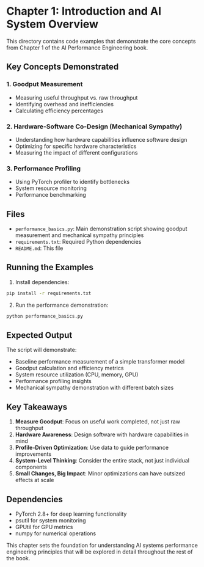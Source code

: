 # Chapter 1: Introduction and AI System Overview

This directory contains code examples that demonstrate the core concepts from Chapter 1 of the AI Performance Engineering book.

## Key Concepts Demonstrated

### 1. Goodput Measurement
- Measuring useful throughput vs. raw throughput
- Identifying overhead and inefficiencies
- Calculating efficiency percentages

### 2. Hardware-Software Co-Design (Mechanical Sympathy)
- Understanding how hardware capabilities influence software design
- Optimizing for specific hardware characteristics
- Measuring the impact of different configurations

### 3. Performance Profiling
- Using PyTorch profiler to identify bottlenecks
- System resource monitoring
- Performance benchmarking

## Files

- `performance_basics.py`: Main demonstration script showing goodput measurement and mechanical sympathy principles
- `requirements.txt`: Required Python dependencies
- `README.md`: This file

## Running the Examples

1. Install dependencies:
```bash
pip install -r requirements.txt
```

2. Run the performance demonstration:
```bash
python performance_basics.py
```

## Expected Output

The script will demonstrate:
- Baseline performance measurement of a simple transformer model
- Goodput calculation and efficiency metrics
- System resource utilization (CPU, memory, GPU)
- Performance profiling insights
- Mechanical sympathy demonstration with different batch sizes

## Key Takeaways

1. **Measure Goodput**: Focus on useful work completed, not just raw throughput
2. **Hardware Awareness**: Design software with hardware capabilities in mind
3. **Profile-Driven Optimization**: Use data to guide performance improvements
4. **System-Level Thinking**: Consider the entire stack, not just individual components
5. **Small Changes, Big Impact**: Minor optimizations can have outsized effects at scale

## Dependencies

- PyTorch 2.8+ for deep learning functionality
- psutil for system monitoring
- GPUtil for GPU metrics
- numpy for numerical operations

This chapter sets the foundation for understanding AI systems performance engineering principles that will be explored in detail throughout the rest of the book.
